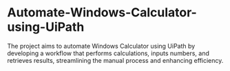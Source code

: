 # Automate-Windows-Calculator-using-UiPath
The project aims to automate Windows Calculator using UiPath by developing a workflow that performs calculations, inputs numbers, and retrieves results, streamlining the manual process and enhancing efficiency.
